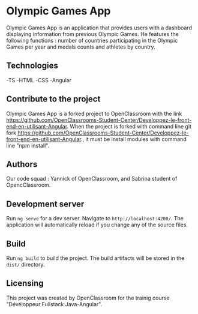 # Olympic Games App

Olympic Games App is an application that provides users with a dashboard displaying information from previous Olympic Games.
He features the following functions :  number of countries participating in the Olympic Games per year and medals counts and athletes by country. 

## Technologies
-TS
-HTML
-CSS
-Angular

## Contribute to the project

Olympic Games App is a forked project to OpenClassroom with the link https://github.com/OpenClassrooms-Student-Center/Developpez-le-front-end-en-utilisant-Angular.
When the project is forked with command line git fork https://github.com/OpenClassrooms-Student-Center/Developpez-le-front-end-en-utilisant-Angular., it must be install modules with command line "npm install".

## Authors

Our code squad : Yannick of OpenClassroom, and Sabrina student of OpencClassroom. 

## Development server

Run `ng serve` for a dev server. Navigate to `http://localhost:4200/`. The application will automatically reload if you change any of the source files.

## Build

Run `ng build` to build the project. The build artifacts will be stored in the `dist/` directory.

## Licensing 
This project was created by OpenClassroom for the trainig course "Dévéloppeur Fullstack Java-Angular".


